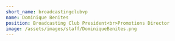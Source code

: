 ```yaml
---
short_name: broadcastingclubvp
name: Dominique Benites
position: Broadcasting Club President<br>Promotions Director
image: /assets/images/staff/DominiqueBenites.png
---
```

